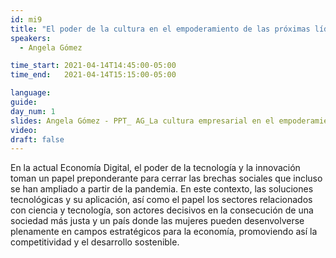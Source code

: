 ```yaml
---
id: mi9
title: "El poder de la cultura en el empoderamiento de las próximas líderes del sector tecnológico"
speakers:
  - Angela Gómez

time_start: 2021-04-14T14:45:00-05:00
time_end:   2021-04-14T15:15:00-05:00

language: 
guide:
day_num: 1
slides: Angela Gómez - PPT_ AG_La cultura empresarial en el empoderamiento de las próximas líderes del sector tecnológico (1).pdf
video: 
draft: false
---
```


En la actual Economía Digital, el poder de la tecnología y la innovación toman un papel preponderante para cerrar las brechas sociales que incluso se han ampliado a partir de la pandemia. En este contexto, las soluciones tecnológicas y su aplicación, así como el papel los sectores relacionados con ciencia y tecnología, son actores decisivos en la consecución de una sociedad más justa y un país donde las mujeres pueden desenvolverse plenamente en campos estratégicos para la economía, promoviendo así la competitividad y el desarrollo sostenible.
